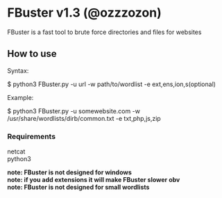 # FBuster v1.3 (@ozzzozon)

FBuster is a fast tool to brute force directories and files for websites

## How to use

Syntax:

$ python3 FBuster.py -u url -w path/to/wordlist -e ext,ens,ion,s(optional)

Example:

$ python3 FBuster.py -u somewebsite.com -w /usr/share/wordlists/dirb/common.txt -e txt,php,js,zip

### Requirements
netcat<br />
python3

**note: FBuster is not designed for windows**<br />
**note: if you add extensions it will make FBuster slower obv**<br />
**note: FBuster is not designed for small wordlists**<br />
